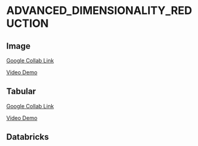 # ADVANCED_DIMENSIONALITY_REDUCTION

## Image

[Google Collab Link](https://colab.research.google.com/drive/1cKfy8Bplq6NqrnF4LiOmHSzgfHW_E2ZZ?usp=sharing)

[Video Demo](https://drive.google.com/file/d/1ITjEZ54RlmVsYaEhpVUgMEGsd3dcU_-f/view?usp=sharing)

## Tabular

[Google Collab Link](https://colab.research.google.com/drive/1_RTODQnRnTHzzB49mV--4-6OTaORPRMS?usp=sharing)

[Video Demo](https://drive.google.com/file/d/1uFu95MP6zzSLiZHDkqcTaGQOl3pDNVWL/view?usp=sharing)

## Databricks


